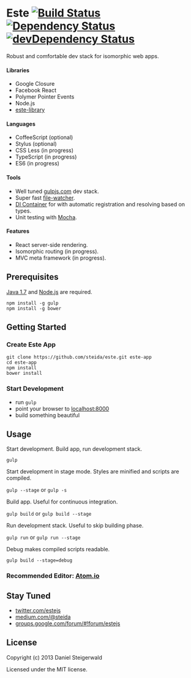 # Este [![Build Status](https://secure.travis-ci.org/steida/este.png?branch=master)](http://travis-ci.org/steida/este) [![Dependency Status](https://david-dm.org/steida/este.png)](https://david-dm.org/steida/este) [![devDependency Status](https://david-dm.org/steida/este/dev-status.png)](https://david-dm.org/steida/este#info=devDependencies)

Robust and comfortable dev stack for isomorphic web apps.

#### Libraries
  - Google Closure
  - Facebook React
  - Polymer Pointer Events
  - Node.js
  - [este-library](https://github.com/steida/este-library)

#### Languages
  - CoffeeScript (optional)
  - Stylus (optional)
  - CSS Less (in progress)
  - TypeScript (in progress)
  - ES6 (in progress)

#### Tools
  - Well tuned [gulpjs.com](gulpjs.com) dev stack.
  - Super fast [file-watcher](https://github.com/steida/este-watch).  
  - [DI Container](https://github.com/steida/gulp-closure-dicontainer) for with automatic registration and resolving based on types.
  - Unit testing with [Mocha](http://visionmedia.github.io/mocha).

#### Features
  - React server-side rendering.
  - Isomorphic routing (in progress).
  - MVC meta framework (in progress).

## Prerequisites
  [Java 1.7](http://www.oracle.com/technetwork/java/javase/downloads/index.html) and [Node.js](http://nodejs.org) are required.
  ```shell
  npm install -g gulp
  npm install -g bower
  ```

## Getting Started

### Create Este App

  ```shell
  git clone https://github.com/steida/este.git este-app
  cd este-app
  npm install
  bower install
  ```

### Start Development

  - run ```gulp```
  - point your browser to [localhost:8000](http://localhost:8000)
  - build something beautiful

## Usage

  Start development. Build app, run development stack.

  ```gulp ```

  Start development in stage mode. Styles are minified and scripts are compiled.

  ```gulp --stage``` or ```gulp -s```

  Build app. Useful for continuous integration.

  ```gulp build``` or ```gulp build --stage```

  Run development stack. Useful to skip building phase.

  ```gulp run``` or ```gulp run --stage```

  Debug makes compiled scripts readable.

  ```gulp build --stage=debug```

### Recommended Editor: [Atom.io](http://atom.io)

## Stay Tuned

  - [twitter.com/estejs](https://twitter.com/estejs)
  - [medium.com/@steida](https://medium.com/@steida)
  - [groups.google.com/forum/#!forum/estejs](https://groups.google.com/forum/#!forum/estejs)

## License
Copyright (c) 2013 Daniel Steigerwald

Licensed under the MIT license.

